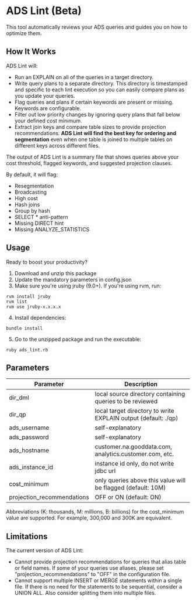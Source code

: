 # ADS Lint (Beta)
This tool automatically reviews your ADS queries and guides you on how to optimize them. 

## How It Works

ADS Lint will:
- Run an EXPLAIN on all of the queries in a target directory.
- Write query plans to a separate directory. This directory is timestamped and specific to each lint execution so you can easily compare plans as you update your queries.
- Flag queries and plans if certain keywords are present or missing. Keywords are configurable.
- Filter out low priority changes by ignoring query plans that fall below your defined cost minimum.
- Extract join keys and compare table sizes to provide projection recommendations. **ADS Lint will find the best key for ordering and segmentation** even when one table is joined to multiple tables on different keys across different files.

The output of ADS Lint is a summary file that shows queries above your cost threshold, flagged keywords, and suggested projection clauses.

By default, it will flag:
- Resegmentation
- Broadcasting
- High cost
- Hash joins
- Group by hash
- SELECT * anti-pattern
- Missing DIRECT hint
- Missing ANALYZE_STATISTICS

## Usage

Ready to boost your productivity?

1. Download and unzip this package
2. Update the mandatory parameters in config.json
3. Make sure you're using jruby (9.0+). If you're using rvm, run:
```
rvm install jruby
rvm list
rvm use jruby-x.x.x.x
```
4. Install dependencies:
```
bundle install
```
5. Go to the unzipped package and run the executable:
```
ruby ads_lint.rb
```

## Parameters

| Parameter | Description |
| --- | --- |
| dir_dml | local source directory containing queries to be reviewed |
| dir_qp | local target directory to write EXPLAIN output (default: ./qp) |
| ads_username | self-explanatory |
| ads_password | self-explanatory |
| ads_hostname | customer.na.gooddata.com, analytics.customer.com, etc. |
| ads_instance_id | instance id only, do not write jdbc url |
| cost_minimum | only queries above this value will be flagged (default: 10M) |
| projection_recommendations | OFF or ON (default: ON) |

Abbreviations (K: thousands, M: millions, B: billions) for the cost_minimum value are supported. For example, 300,000 and 300K are equivalent.

## Limitations

The current version of ADS Lint:
- Cannot provide projection recommendations for queries that alias table or field names. If some of your queries use aliases, please set "projection_recommendations" to "OFF" in the configuration file.
- Cannot support multiple INSERT or MERGE statements within a single file. If there is no need for the statements to be sequential, consider a UNION ALL. Also consider splitting them into multiple files.